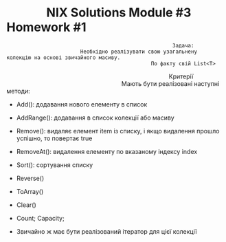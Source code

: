 # &nbsp;&nbsp;&nbsp;&nbsp;&nbsp;&nbsp;&nbsp;&nbsp;&nbsp;&nbsp;&nbsp;&nbsp;&nbsp;&nbsp;NIX Solutions Module #3 Homework #1

                                                          Задача:
                            Необхідно реалізувати свою узагальнену колекцію на основі звичайного масиву.
                                                   По факту свій List<T>

&nbsp;&nbsp;&nbsp;&nbsp;&nbsp;&nbsp;&nbsp;&nbsp;&nbsp;&nbsp;&nbsp;&nbsp;&nbsp;&nbsp;&nbsp;&nbsp;&nbsp;&nbsp;&nbsp;&nbsp;&nbsp;&nbsp;&nbsp;&nbsp;&nbsp;&nbsp;&nbsp;&nbsp;&nbsp;&nbsp;&nbsp;&nbsp;&nbsp;&nbsp;&nbsp;&nbsp;&nbsp;&nbsp;&nbsp;&nbsp;&nbsp;&nbsp;&nbsp;&nbsp;&nbsp;&nbsp;&nbsp;&nbsp;&nbsp;&nbsp;&nbsp;&nbsp;&nbsp;&nbsp;&nbsp;&nbsp;&nbsp;&nbsp;&nbsp;&nbsp;&nbsp;&nbsp;&nbsp;&nbsp;&nbsp;&nbsp;&nbsp;&nbsp;&nbsp;&nbsp;&nbsp;&nbsp;&nbsp;&nbsp;&nbsp;&nbsp;&nbsp;&nbsp;&nbsp;&nbsp;&nbsp;&nbsp;&nbsp;&nbsp;&nbsp;&nbsp;&nbsp;&nbsp;&nbsp;&nbsp;&nbsp;&nbsp;&nbsp;&nbsp;&nbsp;&nbsp;Критерії\
&nbsp;&nbsp;&nbsp;&nbsp;&nbsp;&nbsp;&nbsp;&nbsp;&nbsp;&nbsp;&nbsp;&nbsp;&nbsp;&nbsp;&nbsp;&nbsp;&nbsp;&nbsp;&nbsp;&nbsp;&nbsp;&nbsp;&nbsp;&nbsp;&nbsp;&nbsp;&nbsp;&nbsp;&nbsp;&nbsp;&nbsp;&nbsp;&nbsp;&nbsp;&nbsp;&nbsp;&nbsp;&nbsp;&nbsp;&nbsp;&nbsp;&nbsp;&nbsp;&nbsp;&nbsp;&nbsp;&nbsp;&nbsp;&nbsp;&nbsp;&nbsp;&nbsp;&nbsp;&nbsp;&nbsp;&nbsp;&nbsp;&nbsp;&nbsp;&nbsp;&nbsp;&nbsp;&nbsp;&nbsp;&nbsp;&nbsp;&nbsp;&nbsp;Мають бути реалізовані наступні методи:

- Add(): додавання нового елементу в список
- AddRange(): додавання в список колекції або масиву
- Remove(): видаляє елемент item із списку, і якщо видалення прошло успішно, то повертає true
- RemoveAt(): видалення елементу по вказаному індексу index
- Sort(): сортування списку

- Reverse()
- ToArray()
- Clear()
- Count; Capacity;

- Звичайно ж має бути реалізований ітератор для цієї колекції
